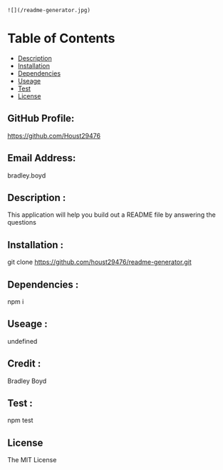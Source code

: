 
    ![](/readme-generator.jpg)

Table of Contents
=================

* [Description](#description)
* [Installation](#installation)
* [Dependencies](#dependencies)
* [Useage](#useage)
* [Test](#test)
* [License](#license)

## GitHub Profile:

https://github.com/Houst29476

## Email Address:

bradley.boyd

## Description :

This application will help you build out a README file by answering the questions

## Installation :

git clone https://github.com/houst29476/readme-generator.git

## Dependencies : 

npm i

## Useage :

undefined

## Credit :

Bradley Boyd

## Test :

npm test

## License

The MIT License